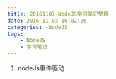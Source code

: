 ```yaml
---
title: 20161107-NodeJS学习笔记整理
date: 2016-11-03 16:02:26
categories: -NodeJS
tags:
    - NodeJS
    - 学习笔记
---
```

1. nodeJs事件驱动